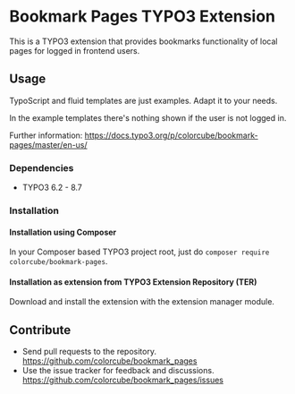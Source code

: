 # Bookmark Pages TYPO3 Extension

This is a TYPO3 extension that provides bookmarks functionality of local pages for logged in frontend users.

## Usage

TypoScript and fluid templates are just examples. Adapt it to your needs.

In the example templates there's nothing shown if the user is not logged in.

Further information: https://docs.typo3.org/p/colorcube/bookmark-pages/master/en-us/

### Dependencies

* TYPO3 6.2 - 8.7

### Installation

#### Installation using Composer

In your Composer based TYPO3 project root, just do `composer require colorcube/bookmark-pages`. 

#### Installation as extension from TYPO3 Extension Repository (TER)

Download and install the extension with the extension manager module.

## Contribute

- Send pull requests to the repository. <https://github.com/colorcube/bookmark_pages>
- Use the issue tracker for feedback and discussions. <https://github.com/colorcube/bookmark_pages/issues>
